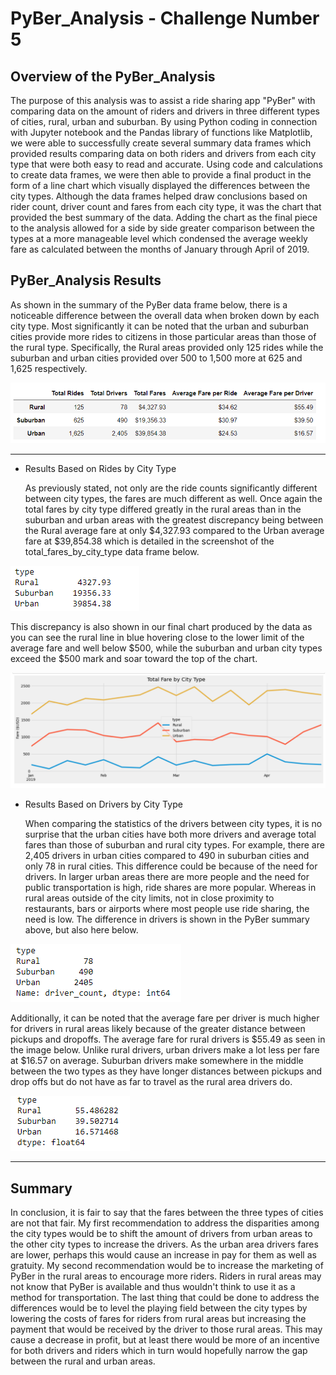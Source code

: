 # PyBer_Analysis - Challenge Number 5

## Overview of the PyBer_Analysis

  The purpose of this analysis was to assist a ride sharing app "PyBer" with comparing data on the amount of riders and drivers in three different types of cities, rural, urban and suburban.  By using Python coding in connection with Jupyter notebook and the Pandas library of functions like Matplotlib, we were able to successfully create several summary data frames which provided results comparing data on both riders and drivers from each city type that were both easy to read and accurate.  Using code and calculations to create data frames, we were then able to provide a final product in the form of a line chart which visually displayed the differences between the city types.  Although the data frames helped draw conclusions based on rider count, driver count and fares from each city type, it was the chart that provided the best summary of the data.  Adding the chart as the final piece to the analysis allowed for a side by side greater comparison between the types at a more manageable level which condensed the average weekly fare as calculated between the months of January through April of 2019. 

## PyBer_Analysis Results
  As shown in the summary of the PyBer data frame below, there is a noticeable difference between the overall data when broken down by each city type.   Most significantly it can be noted that the urban and suburban cities provide more rides to citizens in those particular areas than those of the rural type.  Specifically, the Rural areas provided only 125 rides while the suburban and urban cities provided over 500 to 1,500 more at 625 and 1,625 respectively.  

![PyBer_summary_df.png](PyBer_summary_df.png) 

***
* Results Based on Rides by City Type

  As previously stated, not only are the ride counts significantly different between city types, the fares are much different as well.  Once again the total fares by city type differed greatly in the rural areas than in the suburban and urban areas with the greatest discrepancy being between the Rural average fare at only $4,327.93 compared to the Urban average fare at $39,854.38 which is detailed in the screenshot of the total_fares_by_city_type data frame below. 
  
![total_fares_by_city_type.png](total_fares_by_city_type.png)

This discrepancy is also shown in our final chart produced by the data as you can see the rural line in blue hovering close to the lower limit of the average fare and well below $500, while the suburban and urban city types exceed the $500 mark and soar toward the top of the chart. 

![final_results_chart.png](final_results_chart.png)

* Results Based on Drivers by City Type

  When comparing the statistics of the drivers between city types, it is no surprise that the urban cities have both more drivers and average total fares than those of suburban and rural city types.  For example, there are 2,405 drivers in urban cities compared to 490 in suburban cities and only 78 in rural cities.  This difference could be because of the need for drivers.  In larger urban areas there are more people and the need for public transportation is high, ride shares are more popular.  Whereas in rural areas outside of the city limits, not in close proximity to restaurants, bars or airports where most people use ride sharing, the need is low. The difference in drivers is shown in the PyBer summary above, but also here below.
  
![driver_count.png](driver_count.png)

Additionally, it can be noted that the average fare per driver is much higher for drivers in rural areas likely because of the greater distance between pickups and dropoffs.  The average fare for rural drivers is $55.49 as seen in the image below.  Unlike rural drivers, urban drivers make a lot less per fare at $16.57 on average.  Suburban drivers make somewhere in the middle between the two types as they have longer distances between pickups and drop offs but do not have as far to travel as the rural area drivers do.   

![avg_fare_per_driver.png](avg_fare_per_driver.png) 

***

## Summary 

  In conclusion, it is fair to say that the fares between the three types of cities are not that fair.  My first recommendation to address the disparities among the city types would be to shift the amount of drivers from urban areas to the other city types to increase the drivers.  As the urban area drivers fares are lower, perhaps this would cause an increase in pay for them as well as gratuity.  My second recommendation would be to increase the marketing of PyBer in the rural areas to encourage more riders.  Riders in rural areas may not know that PyBer is available and thus wouldn't think to use it as a method for transportation.  The last thing that could be done to address the differences would be to level the playing field between the city types by lowering the costs of fares for riders from rural areas but increasing the payment that would be received by the driver to those rural areas.  This may cause a decrease in profit, but at least there would be more of an incentive for both drivers and riders which in turn would hopefully narrow the gap between the rural and urban areas.  
